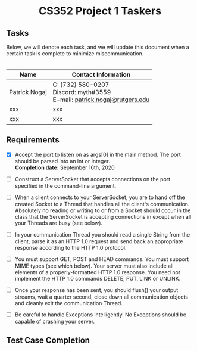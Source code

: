 <center><h1>CS352 Project 1 Taskers</h1></center>
<h2>Tasks</h2>
Below, we will denote each task, and we will update this document when a certain task is complete to minimize miscommunication.<br><br>

Name | Contact Information
------------ | -------------
Patrick Nogaj | C: (732) 580-0207<br>Discord: myth#3559<br>E-mail: patrick.nogaj@rutgers.edu
xxx | xxx
xxx | xxx

<h2>Requirements</h2>

* [x] Accept the port to listen on as args[0] in the main method. The port should be parsed into an int or Integer.<br><b>Completion date:</b> September 16th, 2020

* [ ] Construct a ServerSocket that accepts connections on the port specified in the command-line argument.

* [ ] When a client connects to your ServerSocket, you are to hand off the created Socket to a Thread that handles all the client's communication. Absolutely no reading or writing to or from a Socket should occur in the class that the ServerSocket is accepting connections in except when all your Threads are busy (see below).

* [ ] In your communication Thread you should read a single String from the client, parse it as an HTTP 1.0 request and send back an appropriate response according to the HTTP 1.0 protocol.

* [ ] You must support GET, POST and HEAD commands. You must support MIME types (see which below). Your server must also include all elements of a properly-formatted HTTP 1.0 response. You need not implement the HTTP 1.0 commands DELETE, PUT, LINK or UNLINK.

* [ ] Once your response has been sent, you should flush() your output streams, wait a quarter second, close down all communication objects and cleanly exit the communication Thread.

* [ ] Be careful to handle Exceptions intelligently. No Exceptions should be capable of crashing your server.

<h2>Test Case Completion</h2>
